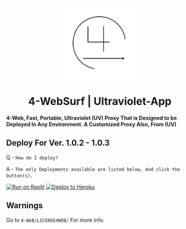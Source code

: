 <p align="center"><img src="https://github.com/7DatsonBack/4-WeB/blob/main/static/ED.png?raw=true" height="200"></p>

<h1 align="center">4-WebSurf | Ultraviolet-App</h1>

<b>

4-Web, Fast, Portable, Ultraviolet (UV) Proxy That is Designed to be Deployed In Any Environment. A Customized Proxy Also, From (UV)

</b>




## Deploy For Ver. 1.0.2 - 1.0.3


Q - `How do I deploy?`

A - `The only Deployments available are listed below, And click the button(s).`

[![Run on Replit](https://binbashbanana.github.io/deploy-buttons/buttons/remade/replit.svg)](https://github.com/7DatsonBack/4-WeB/wiki/Replit)
[![Deploy to Heroku](https://binbashbanana.github.io/deploy-buttons/buttons/remade/heroku.svg)](https://github.com/7DatsonBack/4-WeB/wiki/Heroku)

## Warnings

Go to `4-WeB/LICENSE4WEB/` For more info.
